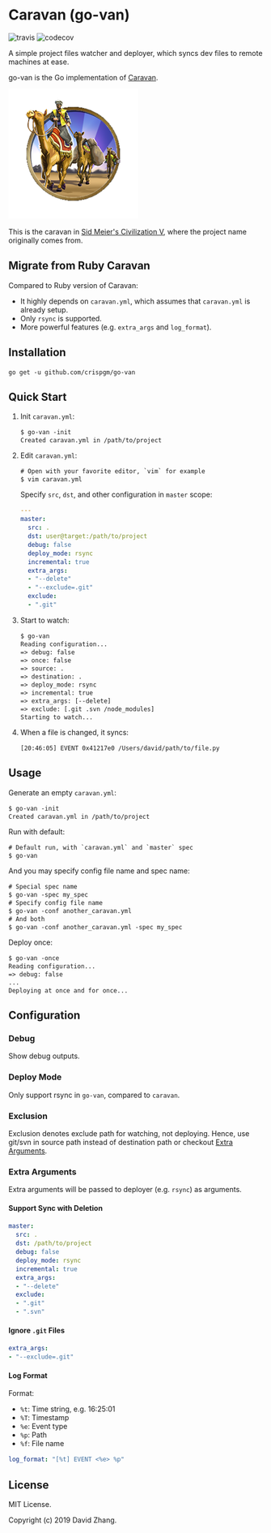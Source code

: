 # Caravan (go-van)

![travis](https://travis-ci.org/crispgm/go-van.svg?branch=master)
![codecov](https://codecov.io/gh/crispgm/go-van/branch/master/graph/badge.svg)

A simple project files watcher and deployer, which syncs dev files to remote machines at ease.

go-van is the Go implementation of [Caravan](https://github.com/crispgm/caravan).

![Caravan in Civ5](/assets/civ-5-caravan.png)

This is the caravan in [Sid Meier's Civilization V](http://www.civilization5.com/), where the project name originally comes from.

## Migrate from Ruby Caravan

Compared to Ruby version of Caravan:

* It highly depends on `caravan.yml`, which assumes that `caravan.yml` is already setup.
* Only `rsync` is supported.
* More powerful features (e.g. `extra_args` and `log_format`).

## Installation

```shell
go get -u github.com/crispgm/go-van
```

## Quick Start

1. Init `caravan.yml`:

    ```shell
    $ go-van -init
    Created caravan.yml in /path/to/project
    ```

2. Edit `caravan.yml`:

    ```shell
    # Open with your favorite editor, `vim` for example
    $ vim caravan.yml
    ```

    Specify `src`, `dst`, and other configuration in `master` scope:

    ```yaml
    ---
    master:
      src: .
      dst: user@target:/path/to/project
      debug: false
      deploy_mode: rsync
      incremental: true
      extra_args:
      - "--delete"
      - "--exclude=.git"
      exclude:
      - ".git"
    ```

3. Start to watch:

    ```shell
    $ go-van
    Reading configuration...
    => debug: false
    => once: false
    => source: .
    => destination: .
    => deploy_mode: rsync
    => incremental: true
    => extra_args: [--delete]
    => exclude: [.git .svn /node_modules]
    Starting to watch...
    ```

4. When a file is changed, it syncs:

    ```shell
    [20:46:05] EVENT 0x41217e0 /Users/david/path/to/file.py
    ```

## Usage

Generate an empty `caravan.yml`:

```shell
$ go-van -init
Created caravan.yml in /path/to/project
```

Run with default:

```shell
# Default run, with `caravan.yml` and `master` spec
$ go-van
```

And you may specify config file name and spec name:

```shell
# Special spec name
$ go-van -spec my_spec
# Specify config file name
$ go-van -conf another_caravan.yml
# And both
$ go-van -conf another_caravan.yml -spec my_spec
```

Deploy once:

```shell
$ go-van -once
Reading configuration...
=> debug: false
...
Deploying at once and for once...
```

## Configuration

### Debug

Show debug outputs.

### Deploy Mode

Only support rsync in `go-van`, compared to `caravan`.

### Exclusion

Exclusion denotes exclude path for watching, not deploying. Hence, use git/svn in source path instead of destination path or checkout [Extra Arguments](#extra-arguments).

### Extra Arguments

Extra arguments will be passed to deployer (e.g. `rsync`) as arguments.

#### Support Sync with Deletion

```yaml
master:
  src: .
  dst: /path/to/project
  debug: false
  deploy_mode: rsync
  incremental: true
  extra_args:
  - "--delete"
  exclude:
  - ".git"
  - ".svn"
```

#### Ignore `.git` Files

```yaml
extra_args:
- "--exclude=.git"
```

#### Log Format

Format:

* `%t`: Time string, e.g. 16:25:01
* `%T`: Timestamp
* `%e`: Event type
* `%p`: Path
* `%f`: File name

```yaml
log_format: "[%t] EVENT <%e> %p"
```

## License

MIT License.

Copyright (c) 2019 David Zhang.
